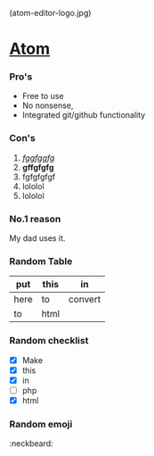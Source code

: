 (atom-editor-logo.jpg)
# [Atom](https://atom.io/download/deb)

### Pro's

* Free to use
* No nonsense, 
* Integrated git/github functionality

### Con's 

1. *fggfggfg*
1. **gffgfgfg**
1. fgfgfgfgf
  1. lololol
  1. lololol

### No.1 reason

My dad uses it.

### Random Table

put | this | in
------------ | ------------- | ------------ 
here | to | convert
to | html |

### Random checklist

- [x] Make
- [x] this
- [x] in
- [ ] php
- [x] html

### Random emoji

:neckbeard:




